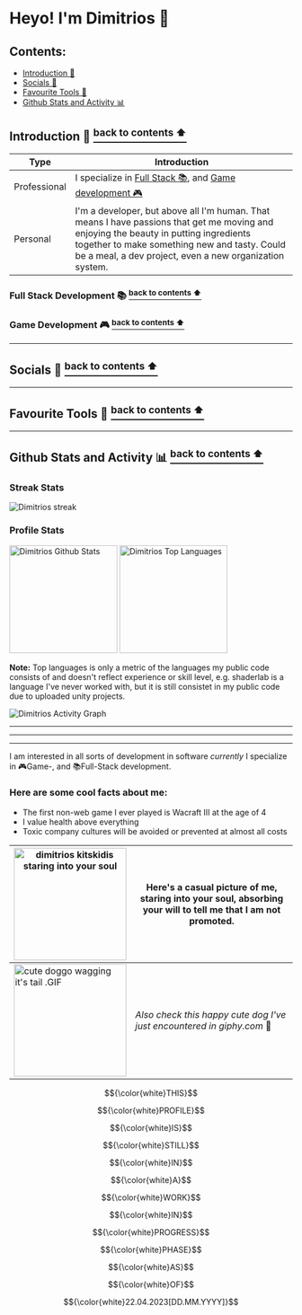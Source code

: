 # Heyo! I'm Dimitrios :wave:
## Contents:
  - [Introduction 👋](#introduction--back-to-contents-)
  - [Socials 📢](#socials--back-to-contents-)
  - [Favourite Tools 🔧](#favourite-tools--back-to-contents-)
  - [Github Stats and Activity 📊](#github-stats-and-activity--back-to-contents-)
  

## Introduction 👋 <a href="#contents"><sup>back to contents ⬆</sup></a>
| Type | Introduction|
| - | - |
| Professional | I specialize in [Full Stack 📚](#full-stack-development--back-to-contents-), and [Game development 🎮](#game-development--back-to-contents-) |
| Personal | I'm a developer, but above all I'm human. That means I have passions that get me moving and enjoying the beauty in putting ingredients together to make something  new and tasty. Could be a meal, a dev project, even a new organization system. |


### Full Stack Development 📚 <a href="#contents"><sup>back to contents ⬆</sup></a>
### Game Development 🎮 <a href="#contents"><sup>back to contents ⬆</sup></a>
---
## Socials 📢 <a href="#contents"><sup>back to contents ⬆</sup></a>
---
## Favourite Tools 🔧 <a href="#contents"><sup>back to contents ⬆</sup></a>
---
## Github Stats and Activity 📊 <a href="#contents"><sup>back to contents ⬆</sup></a>
### Streak Stats
  <p>
      <img title="🔥 Get streak stats for your profile at git.io/streak-stats" alt="Dimitrios streak" src="https://streak-stats.demolab.com/?user=dimitriosxmi&theme=monokai-metallian&hide_border=true"/>
  </p>

### Profile Stats

  <!-- https://github.com/anuraghazra/github-readme-stats -->

  <a><img alt="Dimitrios Github Stats" src="https://denvercoder1-github-readme-stats.vercel.app/api/?username=dimitriosxmi&show_icons=true&include_all_commits=true&count_private=true&theme=react&hide_border=true&bg_color=1F222E&title_color=F85D7F&icon_color=F8D866" height="192px"/></a>
  <a><img alt="Dimitrios Top Languages" src="https://denvercoder1-github-readme-stats.vercel.app/api/top-langs/?username=dimitriosxmi&langs_count=8&layout=compact&theme=react&hide_border=true&bg_color=1F222E&title_color=F85D7F&icon_color=F8D866&hide=Jupyter%20Notebook,Roff" height="192px"/></a>
  <br/>

  <b>Note:</b> Top languages is only a metric of the languages my public code consists of and doesn't reflect experience or skill level, e.g. shaderlab is a language I've never worked with, but it is still consistet in my public code due to uploaded unity projects.

  <img alt="Dimitrios Activity Graph" src="https://github-readme-activity-graph.cyclic.app/graph/?username=dimitriosxmi&bg_color=1F222E&color=F8D866&line=F85D7F&point=FFFFFF&hide_border=true" />


---
---
---

I am interested in all sorts of development in software *currently* I specialize in 🎮Game-, and 📚Full-Stack development.
### Here are some cool facts about me:
- The first non-web game I ever played is Wacraft III at the age of 4
- I value health above everything
- Toxic company cultures will be avoided or prevented at almost all costs

| <img src="https://us04images.zoom.us/p/xdKSFGnQRe6bq4j61IwVFw/a454abe6-c4dc-4ae4-9c07-db6097189108-9724?type=large" alt="dimitrios kitskidis staring into your soul" width="200" height="200"> | Here's a casual picture of me, staring into your soul, absorbing your will to tell me that I am not promoted. |
| ----------- | ----------- |
| <img src="https://i.imgur.com/dGxLYmh.gif" alt="cute doggo wagging it's tail .GIF" width="200" height="200"> | *Also check this happy cute dog I've just encountered in giphy.com* 🥰 |




$${\color{white}THIS}$$

$${\color{white}PROFILE}$$

$${\color{white}IS}$$

$${\color{white}STILL}$$

$${\color{white}IN}$$

$${\color{white}A}$$

$${\color{white}WORK}$$

$${\color{white}IN}$$

$${\color{white}PROGRESS}$$

$${\color{white}PHASE}$$

$${\color{white}AS}$$

$${\color{white}OF}$$

$${\color{white}22.04.2023[DD.MM.YYYY]}$$

